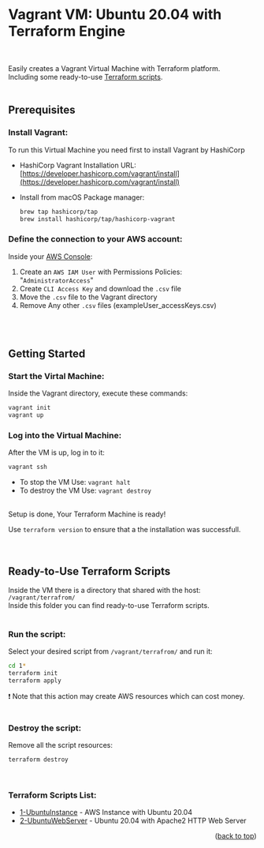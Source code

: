 <a id="readme-top"></a>
# Vagrant VM: Ubuntu 20.04 with Terraform Engine
<br>

Easily creates a Vagrant Virtual Machine with Terraform platform.<br>
Including some ready-to-use <a href="#terraform-scripts">Terraform scripts</a>.
<br>
<br>
## Prerequisites

### Install Vagrant:

To run this Virtual Machine you need first to install Vagrant by HashiCorp

* HashiCorp Vagrant Installation URL: [https://developer.hashicorp.com/vagrant/install](https://developer.hashicorp.com/vagrant/install)
 
* Install from macOS Package manager:
  ```bash
  brew tap hashicorp/tap
  brew install hashicorp/tap/hashicorp-vagrant
  ```

### Define the connection to your AWS account:

Inside your [AWS Console](https://us-east-1.console.aws.amazon.com/):
1. Create an `AWS IAM User` with Permissions Policies: "`AdministratorAccess`" 
2. Create `CLI Access Key` and download the `.csv` file
3. Move the `.csv` file to the Vagrant directory
4. Remove Any other `.csv` files (exampleUser_accessKeys.csv)
<br>
<br>

## Getting Started

### Start the Virtal Machine:

Inside the Vagrant directory, execute these commands:

```bash
vagrant init
vagrant up
```

### Log into the Virtual Machine:

After the VM is up, log in to it:

```bash
vagrant ssh
```
* To stop the VM Use: `vagrant halt`
* To destroy the VM Use: `vagrant destroy`
<br>
Setup is done, Your Terraform Machine is ready!

Use `terraform version` to ensure that a the installation was successfull.<br>
<br>
<br>

## Ready-to-Use Terraform Scripts

Inside the VM there is a directory that shared with the host: `/vagrant/terrafrom/`<br>
Inside this folder you can find ready-to-use Terraform scripts.<br>
<br>

### Run the script:
Select your desired script from `/vagrant/terrafrom/` and run it:
```bash
cd 1*
terraform init
terraform apply
```

:heavy_exclamation_mark: Note that this action may create AWS resources which can cost money.<br>
<br>

### Destroy the script:
Remove all the script resources:
```bash
terraform destroy
```
<br>

<a id="terraform-scripts"></a>
### Terraform Scripts List:

* [1-UbuntuInstance](/terraform/1-UbuntuInstance/README.md) - AWS Instance with Ubuntu 20.04
* [2-UbuntuWebServer](/terraform/2-UbuntuWebServer/README.md) - Ubuntu 20.04 with Apache2 HTTP Web Server

<p align="right">(<a href="#readme-top">back to top</a>)</p>
